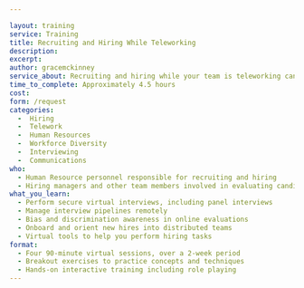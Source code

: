 ```yaml
---

layout: training
service: Training
title: Recruiting and Hiring While Teleworking
description: 
excerpt: 
author: gracemckinney
service_about: Recruiting and hiring while your team is teleworking can be challenging -- but it’s also an opportunity to embrace the benefits that distributed teams can bring to your agency. Train agency staff to securely and effectively  interview and onboard new team members in virtual environments.
time_to_complete: Approximately 4.5 hours
cost: 
form: /request
categories:
  -  Hiring
  -  Telework
  -  Human Resources
  -  Workforce Diversity
  -  Interviewing
  -  Communications
who:
  - Human Resource personnel responsible for recruiting and hiring
  - Hiring managers and other team members involved in evaluating candidates
what_you_learn:
  - Perform secure virtual interviews, including panel interviews
  - Manage interview pipelines remotely
  - Bias and discrimination awareness in online evaluations
  - Onboard and orient new hires into distributed teams
  - Virtual tools to help you perform hiring tasks
format:
  - Four 90-minute virtual sessions, over a 2-week period
  - Breakout exercises to practice concepts and techniques
  - Hands-on interactive training including role playing
---
```

